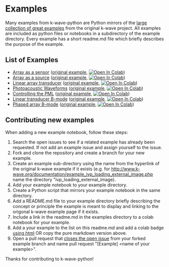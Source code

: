 # Examples

Many examples from k-wave-python are Python mirrors of the [large collection of great examples](http://www.k-wave.org/documentation/k-wave_examples.php) from the original k-wave project.
All examples are included as python files or notebooks in a subdirectory of the example directory.
Every example has a short readme.md file which briefly describes the purpose of the example.

## List of Examples

- [Array as a sensor](at_array_as_sensor/) ([original example](http://www.k-wave.org/documentation/example_at_array_as_sensor.php), [![Open In Colab](https://colab.research.google.com/assets/colab-badge.svg)](https://colab.research.google.com/github/waltsims/k-wave-python/blob/master/examples/at_array_as_sensor/at_array_as_sensor.ipynb))
- [Array as a source](at_array_as_source/) ([original example](http://www.k-wave.org/documentation/example_at_array_as_source.php), [![Open In Colab](https://colab.research.google.com/assets/colab-badge.svg)](https://colab.research.google.com/github/waltsims/k-wave-python/blob/master/examples/at_array_as_source/at_array_as_source.ipynb))
- [Linear array transducer](at_linear_array_transducer/)
([original example](http://www.k-wave.org/documentation/example_at_linear_array_transducer.php), [![Open In Colab](https://colab.research.google.com/assets/colab-badge.svg)](https://colab.research.google.com/github/waltsims/k-wave-python/blob/master/examples/at_linear_array_transducer/at_linear_array_transducer.ipynb))
- [Photoacoustic Waveforms](ivp_photoacoustic_waveforms/) ([original example](http://www.k-wave.org/documentation/example_ivp_photoacoustic_waveforms.php), [![Open In Colab](https://colab.research.google.com/assets/colab-badge.svg)](https://colab.research.google.com/github/waltsims/k-wave-python/blob/master/examples/ivp_photoacoustic_waveforms/ivp_photoacoustic_waveforms.ipynb))
- [Controlling the PML](na_controlling_the_pml/)
([original example](http://www.k-wave.org/documentation/example_na_controlling_the_pml.php), [![Open In Colab](https://colab.research.google.com/assets/colab-badge.svg)](https://colab.research.google.com/github/waltsims/k-wave-python/blob/master/examples/na_controlling_the_pml/na_controlling_the_pml.ipynb))
- [Linear transducer B-mode](us_bmode_linear_transducer/) ([original example](http://www.k-wave.org/documentation/example_us_bmode_linear_transducer.php), [![Open In Colab](https://colab.research.google.com/assets/colab-badge.svg)](https://colab.research.google.com/github/waltsims/k-wave-python/blob/master/examples/us_bmode_linear_transducer/us_bmode_linear_transducer.ipynb))    
- [Phased array B-mode](us_bmode_phased_array/)
([original example](http://www.k-wave.org/documentation/example_us_bmode_phased_array.php), [![Open In Colab](https://colab.research.google.com/assets/colab-badge.svg)](https://colab.research.google.com/github/waltsims/k-wave-python/blob/master/examples/us_bmode_phased_array/us_bmode_phased_array.ipynb))

## Contributing new examples

When adding a new example notebook, follow these steps:

1. Search the open issues to see if a related example has already been requested. If not add an example issue and assign yourself to the issue.
3. Fork and clone the repository and create a branch for your new example.
2. Create an example sub-directory using the name from the hyperlink of the original k-wave example if it exists (e.g. for http://www.k-wave.org/documentation/example_ivp_loading_external_image.php name the directory "ivp_loading_external_image).
3. Add your example notebook to your example directory.
4. Create a Python script that mirrors your example notebook in the same directory.
5. Add a README.md file to your example directory briefly describing the concept or principle the example is meant to display and linking to the origonal k-wave example page if it exists.
6. Include a link in the readme.md in the examples directory to a colab notebook for your example.
7. Add a your example to the list on this readme.md and add a colab badge [using html](https://openincolab.com/) OR copy the pure markdown version above.
8. Open a pull request that [closes the open issue](https://docs.github.com/en/issues/tracking-your-work-with-issues/linking-a-pull-request-to-an-issue) from your forked example branch and name pull request "[Example] \<name of your example\>".

Thanks for contributing to k-wave-python!
